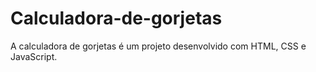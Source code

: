 # Calculadora-de-gorjetas
A calculadora de gorjetas é um projeto desenvolvido com HTML, CSS e JavaScript.
